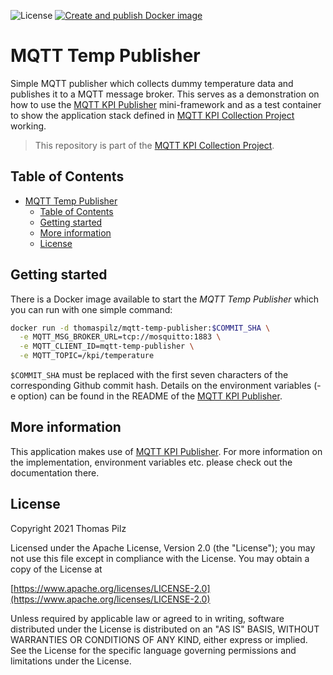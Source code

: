 ![License](https://img.shields.io/badge/License-Apache_2.0-blue.svg)
[![Create and publish Docker image](https://github.com/Mushroomator/MQTT-Temp-Publisher/actions/workflows/createAndPushDockerImage.yaml/badge.svg)](https://github.com/Mushroomator/MQTT-Temp-Publisher/actions/workflows/createAndPushDockerImage.yaml)

# MQTT Temp Publisher
Simple MQTT publisher which collects dummy temperature data and publishes it to a MQTT message broker. This serves as a demonstration on how to use the [MQTT KPI Publisher](https://github.com/Mushroomator/MQTT-Temp-Publisher) mini-framework and as a test container to show the application stack defined in [MQTT KPI Collection Project](https://github.com/Mushroomator/MQTT-KPI-Collection-Project) working.

> This repository is part of the [MQTT KPI Collection Project](https://github.com/Mushroomator/MQTT-KPI-Collection-Project).

## Table of Contents
- [MQTT Temp Publisher](#mqtt-temp-publisher)
  - [Table of Contents](#table-of-contents)
  - [Getting started](#getting-started)
  - [More information](#more-information)
  - [License](#license)

## Getting started
There is a Docker image available to start the *MQTT Temp Publisher* which you can run with one simple command:
```bash
docker run -d thomaspilz/mqtt-temp-publisher:$COMMIT_SHA \
  -e MQTT_MSG_BROKER_URL=tcp://mosquitto:1883 \
  -e MQTT_CLIENT_ID=mqtt-temp-publisher \
  -e MQTT_TOPIC=/kpi/temperature
```
`$COMMIT_SHA` must be replaced with the first seven characters of the corresponding Github commit hash.
Details on the environment variables (-e option) can be found in the README of the [MQTT KPI Publisher](https://github.com/Mushroomator/MQTT-Temp-Publisher).

## More information
This application makes use of [MQTT KPI Publisher](https://github.com/Mushroomator/MQTT-Temp-Publisher). 
For more information on the implementation, environment variables etc. please check out the documentation there.

## License
Copyright 2021 Thomas Pilz

Licensed under the Apache License, Version 2.0 (the "License");
you may not use this file except in compliance with the License.
You may obtain a copy of the License at

[https://www.apache.org/licenses/LICENSE-2.0](https://www.apache.org/licenses/LICENSE-2.0)

Unless required by applicable law or agreed to in writing, software
distributed under the License is distributed on an "AS IS" BASIS,
WITHOUT WARRANTIES OR CONDITIONS OF ANY KIND, either express or implied.
See the License for the specific language governing permissions and
limitations under the License.